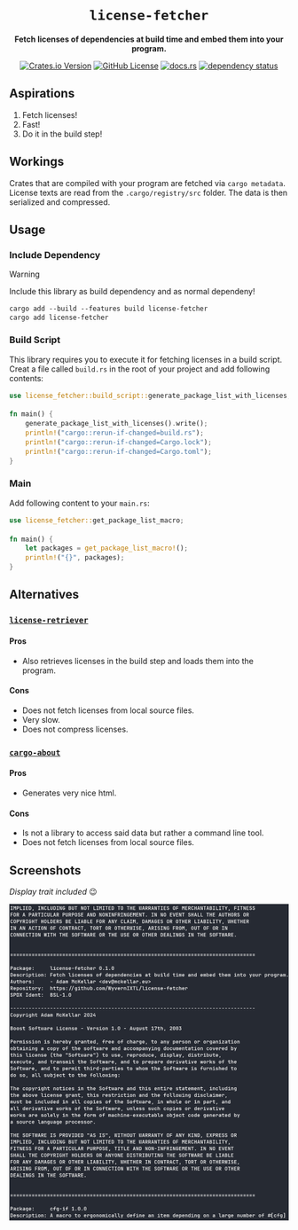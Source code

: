 <div align="center">

# `license-fetcher`
**Fetch licenses of dependencies at build time and embed them into your program.**

[![Crates.io Version](https://img.shields.io/crates/v/license-fetcher)](https://crates.io/crates/license-fetcher)
[![GitHub License](https://img.shields.io/github/license/WyvernIXTL/license-fetcher)](https://github.com/WyvernIXTL/license-fetcher/blob/main/LICENSE)
[![docs.rs](https://img.shields.io/docsrs/license-fetcher)](https://docs.rs/license-fetcher)
[![dependency status](https://deps.rs/repo/github/WyvernIXTL/license-fetcher/status.svg)](https://deps.rs/repo/github/WyvernIXTL/license-fetcher)

</div>

## Aspirations

1. Fetch licenses!
2. Fast!
3. Do it in the build step!


## Workings

Crates that are compiled with your program are fetched via `cargo metadata`.
License texts are read from the `.cargo/registry/src` folder.
The data is then serialized and compressed.


## Usage

### Include Dependency

> [!WARNING]
> Include this library as build dependency and as normal dependeny!

```
cargo add --build --features build license-fetcher
cargo add license-fetcher
```

### Build Script

This library requires you to execute it for fetching licenses in a build script.
Creat a file called `build.rs` in the root of your project and add following contents:
```rust
use license_fetcher::build_script::generate_package_list_with_licenses;

fn main() {
    generate_package_list_with_licenses().write();
    println!("cargo::rerun-if-changed=build.rs");
    println!("cargo::rerun-if-changed=Cargo.lock");
    println!("cargo::rerun-if-changed=Cargo.toml");
}
```

### Main

Add following content to your `main.rs`:
```rust
use license_fetcher::get_package_list_macro;

fn main() {
    let packages = get_package_list_macro!();
    println!("{}", packages);
}
```


## Alternatives

### [`license-retriever`](https://github.com/MRT-Map/license-retriever)

#### Pros
+ Also retrieves licenses in the build step and loads them into the program.

#### Cons
- Does not fetch licenses from local source files.
- Very slow.
- Does not compress licenses.


### [`cargo-about`](https://github.com/EmbarkStudios/cargo-about)

#### Pros
+ Generates very nice html.

#### Cons
- Is not a library to access said data but rather a command line tool.
- Does not fetch licenses from local source files.


## Screenshots

*Display trait included* 😉

![Screenshot](./img/example_print.png)
